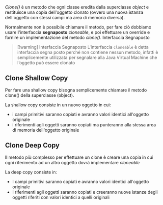 *Clone()* è un metodo che ogni classe eredita dalla superclasse *object* e restituisce una copia dell'oggetto clonato (ovvero una nuova istanza dell'oggetto con stessi campi ma area di memoria diversa).

Normalmente non è possibile chiamare il metodo, per fare ciò dobbiamo usare l'interfaccia **segnaposto** *cloneable*, e poi effettuare un override e fornire un implementazione del metodo *clone()*.
Interfaccia Segnaposto
>[!warning] Interfaccia Segnaposto
L'interfaccia `cloneable` è detta interfaccia segna posto perché non contiene nessun metodo, infatti è semplicemente utilizzata per segnalare alla Java Virtual Machine che l’oggetto può essere clonato

## Clone Shallow Copy
Per fare una shallow copy bisogna semplicemente chiamare il metodo clone() della superclasse (object).

La shallow copy consiste in un nuovo oggetto in cui:
- i campi primitivi saranno copiati e avranno valori identici all'oggetto originale
- i riferimenti agli oggetti saranno copiati  ma punteranno alla stessa area di memoria dell'oggetto originale
## Clone Deep Copy
Il metodo più complesso per effettuare un clone è creare una copia in cui ogni riferimento ad un altro oggetto dovrà implementare *cloneable*

La deep copy consiste in:
- I campi primitivi saranno copiati e avranno valori identici all'oggetto originale
- I riferimenti agli oggetti saranno copiati e creeranno nuove istanze degli oggetti riferiti con valori identici a quelli originali